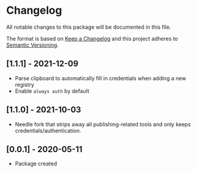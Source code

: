 # Changelog
All notable changes to this package will be documented in this file.

The format is based on [Keep a Changelog](http://keepachangelog.com/en/1.0.0/)
and this project adheres to [Semantic Versioning](http://semver.org/spec/v2.0.0.html).

## [1.1.1] - 2021-12-09
- Parse clipboard to automatically fill in credentials when adding a new registry
- Enable ``always auth`` by default

## [1.1.0] - 2021-10-03
- Needle fork that strips away all publishing-related tools and only keeps credentials/authentication.

## [0.0.1] - 2020-05-11
- Package created